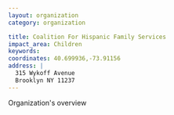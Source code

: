 ```yaml
---
layout: organization
category: organization

title: Coalition For Hispanic Family Services
impact_area: Children
keywords: 
coordinates: 40.699936,-73.91156
address: |
  315 Wykoff Avenue
  Brooklyn NY 11237
---
```

Organization's overview
